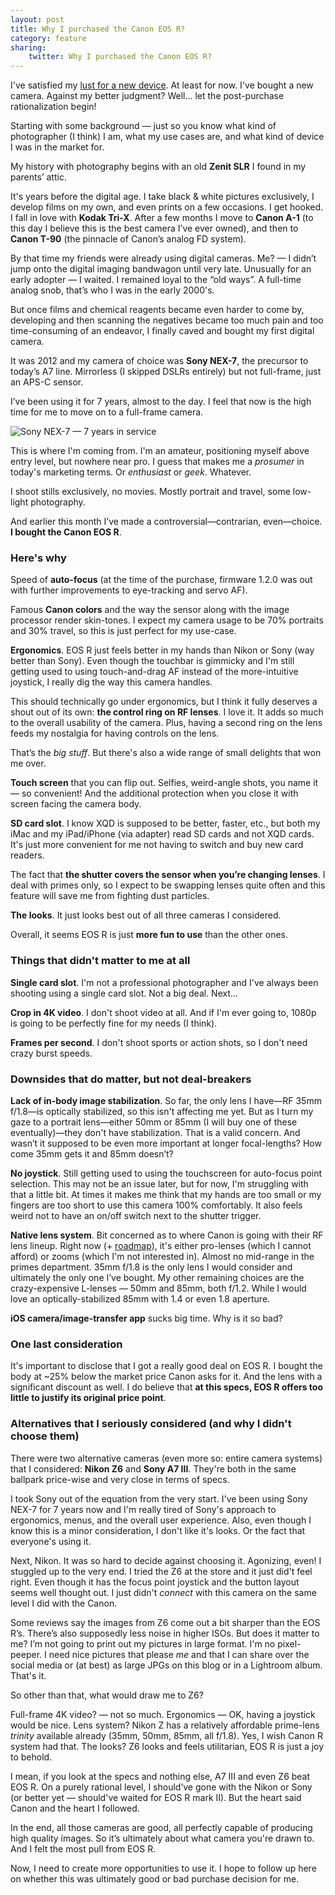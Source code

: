 ```yaml
---
layout: post
title: Why I purchased the Canon EOS R?
category: feature
sharing:
    twitter: Why I purchased the Canon EOS R?
---
```


I've satisfied my [lust for a new device](https://quickcoffee.net/The-Lust-for-a-New-Device-as-an-Excuse-for-Not-Being-Creative.html). At least for now. I've bought a new camera. Against my better judgment? Well... let the post-purchase rationalization begin!

Starting with some background — just so you know what kind of photographer (I think) I am, what my use cases are, and what kind of device I was in the market for.

My history with photography begins with an old **Zenit SLR** I found in my parents’ attic. 

It's years before the digital age. I take black & white pictures exclusively, I develop films on my own, and even prints on a few occasions. I get hooked. I fall in love with **Kodak Tri-X**. After a few months I move to **Canon A-1** (to this day I believe this is the best camera I’ve ever owned), and then to **Canon T-90** (the pinnacle of Canon’s analog FD system).  

By that time my friends were already using digital cameras. Me? — I didn’t jump onto the digital imaging bandwagon until very late. Unusually for an early adopter — I waited. I remained loyal to the “old ways”. A full-time analog snob, that’s who I was in the early 2000's.

But once films and chemical reagents became even harder to come by, developing and then scanning the negatives became too much pain and too time-consuming of an endeavor, I finally caved and bought my first digital camera.

It was 2012 and my camera of choice was **Sony NEX-7**, the precursor to today’s A7 line. Mirrorless (I skipped DSLRs entirely) but not full-frame, just an APS-C sensor.

I’ve been using it for 7 years, almost to the day. I feel that now is the high time for me to move on to a full-frame camera. 

![Sony NEX-7 — 7 years in service](https://quickcoffee.net/images/posts/nex7-history.jpg)

This is where I'm coming from. I'm an amateur, positioning myself above entry level, but nowhere near pro. I guess that makes me a _prosumer_ in today's marketing terms. Or _enthusiast_ or _geek_. Whatever.

I shoot stills exclusively, no movies. Mostly portrait and travel, some low-light photography.

And earlier this month I’ve made a controversial—contrarian, even—choice. **I bought the Canon EOS R**.

### Here's why

Speed of **auto-focus** (at the time of the purchase, firmware 1.2.0 was out with further improvements to eye-tracking and servo AF).

Famous **Canon colors** and the way the sensor along with the image processor render skin-tones. I expect my camera usage to be 70% portraits and 30% travel, so this is just perfect for my use-case.

**Ergonomics**. EOS R just feels better in my hands than Nikon or Sony (way better than Sony). Even though the touchbar is gimmicky and I'm still getting used to using touch-and-drag AF instead of the more-intuitive joystick, I really dig the way this camera handles.

This should technically go under ergonomics, but I think it fully deserves a shout out of its own: **the control ring on RF lenses**. I love it. It adds so much to the overall usability of the camera. Plus, having a second ring on the lens feeds my nostalgia for having controls on the lens.

That’s the _big stuff_. But there's also a wide range of small delights that won me over.

**Touch screen** that you can flip out. Selfies, weird-angle shots, you name it — so convenient! And the additional protection when you close it with screen facing the camera body.

**SD card slot**. I know XQD is supposed to be better, faster, etc., but both my iMac and my iPad/iPhone (via adapter) read SD cards and not XQD cards. It's just more convenient for me not having to switch and buy new card readers.

The fact that **the shutter covers the sensor when you’re changing lenses**. I deal with primes only, so I expect to be swapping lenses quite often and this feature will save me from fighting dust particles.

**The looks**. It just looks best out of all three cameras I considered.

Overall, it seems EOS R is just **more fun to use** than the other ones. 

### Things that didn't matter to me at all

**Single card slot**. I'm not a professional photographer and I've always been shooting using a single card slot. Not a big deal. Next...

**Crop in 4K video**. I don't shoot video at all. And if I'm ever going to, 1080p is going to be perfectly fine for my needs (I think). 

**Frames per second**. I don't shoot sports or action shots, so I don't need crazy burst speeds.

### Downsides that do matter, but not deal-breakers

**Lack of in-body image stabilization**. So far, the only lens I have—RF 35mm f/1.8—is optically stabilized, so this isn't affecting me yet. But as I turn my gaze to a portrait lens—either 50mm or 85mm (I will buy one of these eventually)—they don't have stabilization. That is a valid concern. And wasn’t it supposed to be even more important at longer focal-lengths? How come 35mm gets it and 85mm doesn’t?

**No joystick**. Still getting used to using the touchscreen for auto-focus point selection. This may not be an issue later, but for now, I'm struggling with that a little bit. At times it makes me think that my hands are too small or my fingers are too short to use this camera 100% comfortably.
It also feels weird not to have an on/off switch next to the shutter trigger.

**Native lens system**. Bit concerned as to where Canon is going with their RF lens lineup. Right now (+ [roadmap](https://www.digitalcameraworld.com/features/canon-rf-lens-roadmap)), it's either pro-lenses (which I cannot afford) or zooms (which I'm not interested in). Almost no mid-range in the primes department. 35mm f/1.8 is the only lens I would consider and ultimately the only one I’ve bought. My other remaining choices are the crazy-expensive L-lenses — 50mm and 85mm, both f/1.2. While I would love an optically-stabilized 85mm with 1.4 or even 1.8 aperture.

**iOS camera/image-transfer app** sucks big time. Why is it so bad?

### One last consideration

It's important to disclose that I got a really good deal on EOS R. I bought the body at ~25% below the market price Canon asks for it. And the lens with a significant discount as well. I do believe that **at this specs, EOS R offers too little to justify its original price point**.

### Alternatives that I seriously considered (and why I didn't choose them)

There were two alternative cameras (even more so: entire camera systems) that I considered: **Nikon Z6** and **Sony A7 III**. They're both in the same ballpark price-wise and very close in terms of specs. 

I took Sony out of the equation from the very start. I've been using Sony NEX-7 for 7 years now and I'm really tired of Sony's approach to ergonomics, menus, and the overall user experience. Also, even though I know this is a minor consideration, I don't like it's looks. Or the fact that everyone's using it. 

Next, Nikon. It was so hard to decide against choosing it. Agonizing, even! I stuggled up to the very end. I tried the Z6 at the store and it just did't feel right. Even though it has the focus point joystick and the button layout seems well thought out. I just didn't _connect_ with this camera on the same level I did with the Canon.

Some reviews say the images from Z6 come out a bit sharper than the EOS R’s. There’s also supposedly less noise in higher ISOs. But does it matter to me? I’m not going to print out my pictures in large format. I'm no pixel-peeper. I need nice pictures that please _me_ and that I can share over the social media or (at best) as large JPGs on this blog or in a Lightroom album. That's it.

So other than that, what would draw me to Z6? 

Full-frame 4K video? — not so much. Ergonomics — OK, having a joystick would be nice. Lens system? Nikon Z has a relatively affordable prime-lens _trinity_ available already (35mm, 50mm, 85mm, all f/1.8). Yes, I wish Canon R system had that. The looks? Z6 looks and feels utilitarian, EOS R is just a joy to behold.

I mean, if you look at the specs and nothing else, A7 III and even Z6 beat EOS R. On a purely rational level, I should’ve gone with the Nikon or Sony (or better yet — should've waited for EOS R mark II). But the heart said Canon and the heart I followed.

In the end, all those cameras are good, all perfectly capable of producing high quality images. So it’s ultimately about what camera you're drawn to. And I felt the most pull from EOS R.

Now, I need to create more opportunities to use it. I hope to follow up here on whether this was ultimately good or bad purchase decision for me.